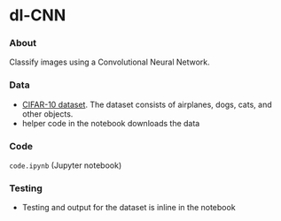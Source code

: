 # dl-CNN

### About
Classify images using a Convolutional Neural Network.

### Data

* [CIFAR-10 dataset](https://www.cs.toronto.edu/~kriz/cifar.html).  The dataset consists of airplanes, dogs, cats, and other objects.
* helper code in the notebook downloads the data

### Code
`code.ipynb` (Jupyter notebook)

### Testing

* Testing and output for the dataset is inline in the notebook

